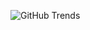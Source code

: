 ![GitHub Trends](https://api.githubtrends.io/user/svg/tylertitsworth/repos?time_range=one_year&include_private=True&group=other&loc_metric=changed&theme=bright_lights)

<!--
**tylertitsworth/tylertitsworth** is a ✨ _special_ ✨ repository because its `README.md` (this file) appears on your GitHub profile.

Here are some ideas to get you started:

- 🔭 I’m currently working on ...
- 🌱 I’m currently learning ...
- 👯 I’m looking to collaborate on ...
- 🤔 I’m looking for help with ...
- 💬 Ask me about ...
- 📫 How to reach me: ...
- 😄 Pronouns: ...
- ⚡ Fun fact: ...
-->
